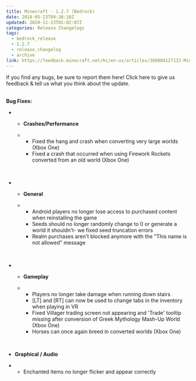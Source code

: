 ```yaml
---
title: Minecraft - 1.2.7 (Bedrock)
date: 2018-05-23T09:38:10Z
updated: 2020-11-23T01:02:07Z
categories: Release Changelogs
tags:
  - bedrock_release
  - 1.2.7
  - release_changelog
  - archive
link: https://feedback.minecraft.net/hc/en-us/articles/360004127132-Minecraft-1-2-7-Bedrock-
---
```


If you find any bugs, be sure to report them here! Click here to give us feedback & tell us what you think about the update.

\
**Bug Fixes:**

-   -   **Crashes/Performance**

    -   -   Fixed the hang and crash when converting very large worlds (Xbox One)
        -   Fixed a crash that occurred when using Firework Rockets converted from an old world (Xbox One)

 

-   -   **General**

    -   -   Android players no longer lose access to purchased content when reinstalling the game
        -   Seeds should no longer randomly change to 0 or generate a world it shouldn\'t- we fixed seed truncation errors
        -   Realm purchases aren\'t blocked anymore with the "This name is not allowed" message

 

-   -   **Gameplay**

    -   -   Players no longer take damage when running down stairs
        -   \[LT\] and \[RT\] can now be used to change tabs in the inventory when playing in VR
        -   Fixed Villager trading screen not appearing and \'Trade\' tooltip missing after conversion of Greek Mythology Mash-Up World (Xbox One)
        -   Horses can once again breed in converted worlds (Xbox One)

 

-   **Graphical / Audio**

-   -   Enchanted items no longer flicker and appear correctly

<div>

 

</div>
